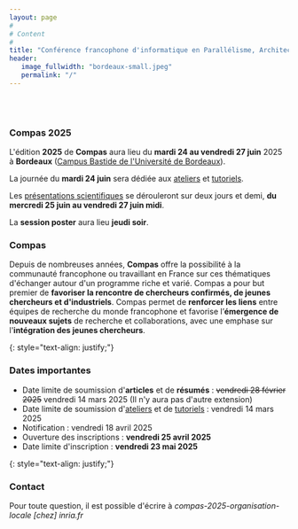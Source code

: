 ```yaml
---
layout: page
#
# Content
#
title: "Conférence francophone d'informatique en Parallélisme, Architecture et Système (COMPAS 2025)"
header:
   image_fullwidth: "bordeaux-small.jpeg"
   permalink: "/"
---
```



<BR>&nbsp;<BR>

### Compas 2025

L'édition **2025** de **Compas** aura lieu du **mardi 24 au vendredi 27 juin**
2025 à **Bordeaux** ([Campus Bastide de l'Université de Bordeaux](venue)).

La journée du **mardi 24 juin** sera dédiée aux [ateliers](workshops) et
[tutoriels](tutoriaux).

Les [présentations scientifiques](programme) se dérouleront sur deux jours et
demi, **du mercredi 25 juin au vendredi 27 juin midi**.

La **session poster** aura lieu **jeudi soir**.

### Compas

Depuis de nombreuses années, **Compas** offre la possibilité à la
communauté francophone ou travaillant en France sur ces thématiques
d'échanger autour d'un programme riche et varié. Compas a pour but
premier de **favoriser la rencontre de chercheurs confirmés, de jeunes
chercheurs et d'industriels**. Compas permet de **renforcer les
liens** entre équipes de recherche du monde francophone et favorise
l’**émergence de nouveaux sujets** de recherche et collaborations,
avec une emphase sur l'**intégration des jeunes chercheurs**.

{: style="text-align: justify;"}


### Dates importantes

* Date limite de soumission d'**articles** et de **résumés** : ~~vendredi 28
  février 2025~~ vendredi 14 mars 2025 (Il n'y aura pas d'autre extension)
* Date limite de soumission
d'[ateliers](https://2025.compas-conference.fr/workshops/) et de
[tutoriels](https://2025.compas-conference.fr/tutoriaux/) : vendredi
14 mars 2025
* Notification : vendredi 18 avril 2025
* Ouverture des inscriptions : **vendredi 25 avril 2025**
* Date limite d'inscription : **vendredi 23 mai 2025**

{: style="text-align: justify;"}


### Contact

Pour toute question, il est possible d'écrire à
*compas-2025-organisation-locale [chez] inria.fr*
